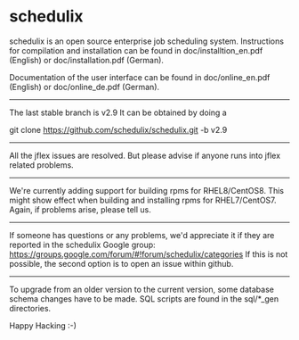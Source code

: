schedulix
=========

schedulix is an open source enterprise job scheduling system.
Instructions for compilation and installation can be found in doc/installtion_en.pdf (English)
or doc/installation.pdf (German).

Documentation of the user interface can be found in doc/online_en.pdf (English) or
doc/online_de.pdf (German).

-------------------------------------------------------------------------------------------

The last stable branch is v2.9
It can be obtained by doing a

git clone https://github.com/schedulix/schedulix.git -b v2.9

-------------------------------------------------------------------------------------------

All the jflex issues are resolved. But please advise if anyone runs into jflex related
problems.

-------------------------------------------------------------------------------------------

We're currently adding support for building rpms for RHEL8/CentOS8. This might show effect
when building and installing rpms for RHEL7/CentOS7. Again, if problems arise, please tell
us.

-------------------------------------------------------------------------------------------

If someone has questions or any problems, we'd appreciate it if they are reported in the
schedulix Google group: https://groups.google.com/forum/#!forum/schedulix/categories
If this is not possible, the second option is to open an issue within github.

-------------------------------------------------------------------------------------------

To upgrade from an older version to the current version, some database schema changes have
to be made. SQL scripts are found in the sql/*_gen directories.

Happy Hacking :-)
